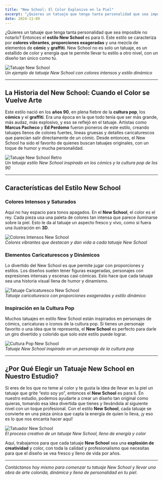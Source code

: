 ```yaml
---
title: "New School: El Color Explosivo en la Piel"
excerpt: "¿Quieres un tatuaje que tenga tanta personalidad que sea imposible no notarlo? Entonces el estilo New School es para ti. Este estilo se caracteriza por colores vibrantes, proporciones exageradas y una mezcla de elementos de cómic y graffiti."
date: 2024-11-09
---
```


¿Quieres un tatuaje que tenga tanta personalidad que sea imposible no notarlo? Entonces el **estilo New School** es para ti. Este estilo se caracteriza por **colores vibrantes**, **proporciones exageradas** y una mezcla de elementos de **cómic** y **graffiti**. New School no es solo un tatuaje, es un estallido de color y energía que te permite llevar tu estilo a otro nivel, con un diseño tan único como tú.

![Tatuaje New School](https://via.placeholder.com/1200x600?text=Tatuaje+New+School)  
*Un ejemplo de tatuaje New School con colores intensos y estilo dinámico*

---

## La Historia del New School: Cuando el Color se Vuelve Arte

Este estilo nació en los **años 90**, en plena fiebre de la **cultura pop**, los **cómics** y el **graffiti**. Era una época en la que todo tenía que ser más grande, más audaz, más explosivo, y eso se reflejó en el tatuaje. Artistas como **Marcus Pacheco** y **Ed Perdomo** fueron pioneros de este estilo, creando tatuajes llenos de colores fuertes, líneas gruesas y detalles caricaturescos que parecían salir directamente de un cómic. Desde entonces, el New School ha sido el favorito de quienes buscan tatuajes originales, con un toque de humor y mucha personalidad.

![Tatuaje New School Retro](https://via.placeholder.com/1200x600?text=Tatuaje+New+School+Retro)  
*Un tatuaje estilo New School inspirado en los cómics y la cultura pop de los 90*

---

## Características del Estilo New School

### Colores Intensos y Saturados

Aquí no hay espacio para tonos apagados. En el **New School**, el color es el rey. Cada pieza usa una paleta de colores tan intensa que parece iluminarse sobre la piel. Esto le da al tatuaje un aspecto fresco y vivo, como si fuera una ilustración en **3D**.

![Colores Intensos New School](https://via.placeholder.com/1200x600?text=Colores+Intensos+New+School)  
*Colores vibrantes que destacan y dan vida a cada tatuaje New School*

### Elementos Caricaturescos y Dinámicos

Lo divertido del New School es que permite jugar con proporciones y estilos. Los diseños suelen tener figuras exageradas, personajes con expresiones intensas y escenas casi cómicas. Esto hace que cada tatuaje sea una historia visual llena de humor y dinamismo.

![Tatuaje Caricaturesco New School](https://via.placeholder.com/1200x600?text=Tatuaje+Caricaturesco+New+School)  
*Tatuaje caricaturesco con proporciones exageradas y estilo dinámico*

### Inspiración en la Cultura Pop

Muchos tatuajes en estilo New School están inspirados en personajes de cómics, caricaturas o íconos de la cultura pop. Si tienes un personaje favorito o una idea que te representa, el **New School** es perfecto para darle un giro divertido y colorido que solo este estilo puede lograr.

![Cultura Pop New School](https://via.placeholder.com/1200x600?text=Tatuaje+New+School+Cultura+Pop)  
*Tatuaje New School inspirado en un personaje de la cultura pop*

---

## ¿Por Qué Elegir un Tatuaje New School en Nuestro Estudio?

Si eres de los que no teme al color y te gusta la idea de llevar en la piel un tatuaje que grite “esto soy yo”, entonces el **New School** es para ti. En nuestro estudio, podemos ayudarte a crear un diseño tan original como quieras, tomando esa idea divertida que tienes y llevándola al siguiente nivel con un toque profesional. Con el estilo **New School**, cada tatuaje se convierte en una pieza única que capta la energía de quien lo lleva, ¡y eso es lo que nos encanta hacer aquí!

![Tatuador New School](https://via.placeholder.com/1200x600?text=Tatuador+New+School)  
*El proceso creativo de un tatuaje New School, lleno de energía y color*

Aquí, trabajamos para que cada tatuaje **New School** sea una **explosión de creatividad** y color, con toda la calidad y profesionalismo que necesitas para que el diseño se vea fresco y lleno de vida por años.

---

*Contáctanos hoy mismo para comenzar tu tatuaje New School y llevar una obra de arte colorida, dinámica y llena de personalidad en tu piel.*
